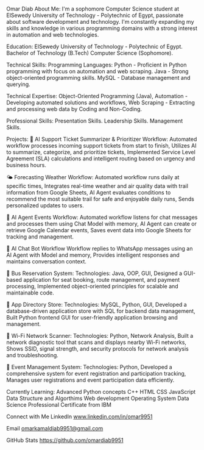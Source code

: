 Omar Diab
About Me:
I'm a sophomore Computer Science student at ElSewedy University of Technology - Polytechnic of Egypt, passionate about software development and technology. I'm constantly expanding my skills and knowledge in various programming domains with a strong interest in automation and web technologies.

Education:
ElSewedy University of Technology - Polytechnic of Egypt.
Bachelor of Technology (B.Tech) Computer Science (Sophomore).


Technical Skills:
Programming Languages:
Python - Proficient in Python programming with focus on automation and web scraping.
Java - Strong object-oriented programming skills.
MySQL - Database management and querying.

Technical Expertise:
Object-Oriented Programming (Java),
Automation - Developing automated solutions and workflows,
Web Scraping - Extracting and processing web data by Coding and Non-Coding.

Professional Skills:
Presentation Skills.
Leadership Skills.
Management Skills.

Projects:
🤖 AI Support Ticket Summarizer & Prioritizer Workflow:
Automated workflow processes incoming support tickets from start to finish, Utilizes AI to summarize, categorize, and prioritize tickets, Implemented Service Level Agreement (SLA) calculations and intelligent routing based on urgency and business hours.

🌤️ Forecasting Weather Workflow:
Automated workflow runs daily at specific times, Integrates real-time weather and air quality data with trail information from Google Sheets, AI Agent evaluates conditions to recommend the most suitable trail for safe and enjoyable daily runs, Sends personalized updates to users.

📅 AI Agent Events Workflow:
Automated workflow listens for chat messages and processes them using Chat Model with memory, AI Agent can create or retrieve Google Calendar events, Saves event data into Google Sheets for tracking and management.

💬 AI Chat Bot Workflow
Workflow replies to WhatsApp messages using an AI Agent with Model and memory, Provides intelligent responses and maintains conversation context.

🚌 Bus Reservation System:
Technologies: Java, OOP, GUI, Designed a GUI-based application for seat booking, route management, and payment processing, Implemented object-oriented principles for scalable and maintainable code.

📱 App Directory Store:
Technologies: MySQL, Python, GUI, Developed a database-driven application store with SQL for backend data management, Built Python frontend GUI for user-friendly application browsing and management.

📡 Wi-Fi Network Scanner:
Technologies: Python, Network Analysis, Built a network diagnostic tool that scans and displays nearby Wi-Fi networks, Shows SSID, signal strength, and security protocols for network analysis and troubleshooting.

🎪 Event Management System:
Technologies: Python, Developed a comprehensive system for event registration and participation tracking, Manages user registrations and event participation data efficiently.


Currently Learning:
Advanced Python concepts
C++
HTML
CSS
JavaScript
Data Structure and Algorthims
Web development 
Operating System
Data Science Professional Certificate from IBM

Connect with Me
LinkedIn www.linkedin.com/in/omar9951

Email omarkamaldiab9951@gmail.com

GitHub Stats
https://github.com/omardiab9951

